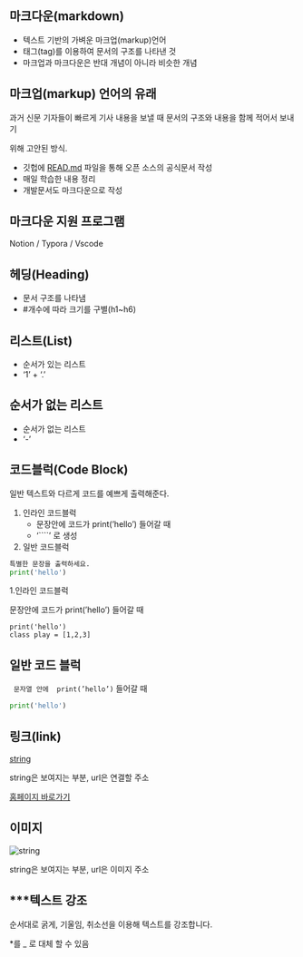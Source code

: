 ## 마크다운(markdown)

- 텍스트 기반의 가벼운 마크업(markup)언어
- 태그(tag)를 이용하여 문서의 구조를 나타낸 것
- 마크업과 마크다운은 반대 개념이 아니라 비슷한 개념

## 마크업(markup) 언어의 유래

과거 신문 기자들이 빠르게 기사 내용을 보낼 때 문서의 구조와 내용을 함께 적어서 보내기

위해 고안된 방식.

- 깃헙에  [READ.md](http://READ.md) 파일을 통해 오픈 소스의 공식문서 작성
- 매일 학습한 내용 정리
- 개발문서도 마크다운으로 작성

## 마크다운 지원 프로그램

Notion / Typora / Vscode

## 헤딩(Heading)

- 문서 구조를 나타냄
- \#개수에 따라 크기를 구별(h1~h6)

## 리스트(List)

- 순서가 있는 리스트
- ‘1’ + ‘.’

## 순서가 없는 리스트

- 순서가 없는 리스트
- ‘-’

## 코드블럭(Code Block)

일반 텍스트와 다르게 코드를 예쁘게 출력해준다.

1. 인라인 코드블럭
   - 문장안에 코드가 print(’hello’) 들어갈 때
   - ‘````’ 로 생성
2. 일반 코드블럭

```python
특별한 문장을 출력하세요.
print('hello')
```

1.인라인 코드블럭

문장안에 코드가  print(’hello’)   들어갈 때

```
print('hello')
class play = [1,2,3]
```

## 일반 코드 블럭

` 문자열 안에  print(’hello’)` 들어갈 때

```python
print('hello')
```

## 링크(link)

[string](url)

string은 보여지는 부분,  url은 연결할 주소

[ 홈페이지 바로가기](https://www.naver.com)

## 이미지

![string](../../del/url)

string은 보여지는 부분,  url은  이미지 주소

## ***텍스트 강조

순서대로 굵게, 기울임, 취소선을 이용해 텍스트를 강조합니다.

*를 _ 로 대체 할 수 있음